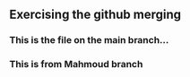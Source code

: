 ## Exercising the github merging


### This is the file on the main branch...



### This is from Mahmoud branch